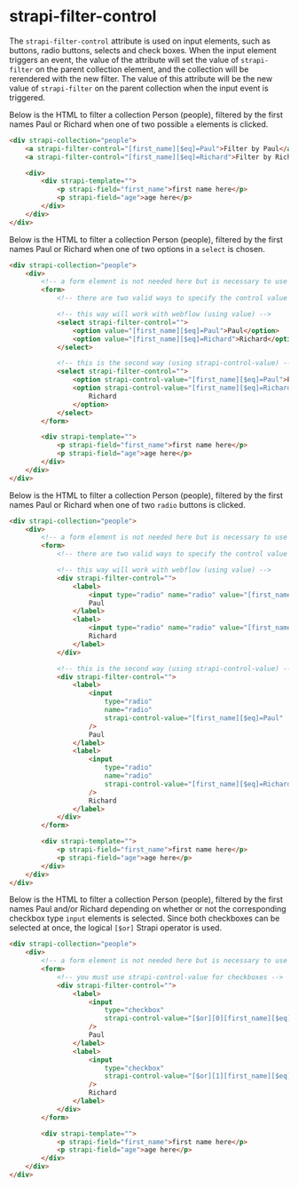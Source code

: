 # strapi-filter-control

The `strapi-filter-control` attribute is used on input elements, such as buttons, radio buttons, selects and check boxes. When the input element triggers an event, the value of the attribute will set the value of `strapi-filter` on the parent collection element, and the collection will be rerendered with the new filter. The value of this attribute will be the new value of `strapi-filter` on the parent collection when the input event is triggered.

Below is the HTML to filter a collection Person (people), filtered by the first names Paul or Richard when one of two possible `a` elements is clicked.

```html
<div strapi-collection="people">
	<a strapi-filter-control="[first_name][$eq]=Paul">Filter by Paul</a>
	<a strapi-filter-control="[first_name][$eq]=Richard">Filter by Richard</a>

	<div>
		<div strapi-template="">
			<p strapi-field="first_name">first name here</p>
			<p strapi-field="age">age here</p>
		</div>
	</div>
</div>
```

Below is the HTML to filter a collection Person (people), filtered by the first names Paul or Richard when one of two options in a `select` is chosen.

```html
<div strapi-collection="people">
	<div>
		<!-- a form element is not needed here but is necessary to use select elements in webflow -->
		<form>
			<!-- there are two valid ways to specify the control value for option elements -->

			<!-- this way will work with webflow (using value) -->
			<select strapi-filter-control="">
				<option value="[first_name][$eq]=Paul">Paul</option>
				<option value="[first_name][$eq]=Richard">Richard</option>
			</select>

			<!-- this is the second way (using strapi-control-value) -->
			<select strapi-filter-control="">
				<option strapi-control-value="[first_name][$eq]=Paul">Paul</option>
				<option strapi-control-value="[first_name][$eq]=Richard">
					Richard
				</option>
			</select>
		</form>

		<div strapi-template="">
			<p strapi-field="first_name">first name here</p>
			<p strapi-field="age">age here</p>
		</div>
	</div>
</div>
```

Below is the HTML to filter a collection Person (people), filtered by the first names Paul or Richard when one of two `radio` buttons is clicked.

```html
<div strapi-collection="people">
	<div>
		<!-- a form element is not needed here but is necessary to use radio type input elements in webflow -->
		<form>
			<!-- there are two valid ways to specify the control value for radio elements -->

			<!-- this way will work with webflow (using value) -->
			<div strapi-filter-control="">
				<label>
					<input type="radio" name="radio" value="[first_name][$eq]=Paul" />
					Paul
				</label>
				<label>
					<input type="radio" name="radio" value="[first_name][$eq]=Richard" />
					Richard
				</label>
			</div>

			<!-- this is the second way (using strapi-control-value) -->
			<div strapi-filter-control="">
				<label>
					<input
						type="radio"
						name="radio"
						strapi-control-value="[first_name][$eq]=Paul"
					/>
					Paul
				</label>
				<label>
					<input
						type="radio"
						name="radio"
						strapi-control-value="[first_name][$eq]=Richard"
					/>
					Richard
				</label>
			</div>
		</form>

		<div strapi-template="">
			<p strapi-field="first_name">first name here</p>
			<p strapi-field="age">age here</p>
		</div>
	</div>
</div>
```

Below is the HTML to filter a collection Person (people), filtered by the first names Paul and/or Richard depending on whether or not the corresponding checkbox type `input` elements is selected. Since both checkboxes can be selected at once, the logical `[$or]` Strapi operator is used.

```html
<div strapi-collection="people">
	<div>
		<!-- a form element is not needed here but is necessary to use checkbox type input elements in webflow -->
		<form>
			<!-- you must use strapi-control-value for checkboxes -->
			<div strapi-filter-control="">
				<label>
					<input
						type="checkbox"
						strapi-control-value="[$or][0][first_name][$eq]=Paul"
					/>
					Paul
				</label>
				<label>
					<input
						type="checkbox"
						strapi-control-value="[$or][1][first_name][$eq]=Richard"
					/>
					Richard
				</label>
			</div>
		</form>

		<div strapi-template="">
			<p strapi-field="first_name">first name here</p>
			<p strapi-field="age">age here</p>
		</div>
	</div>
</div>
```